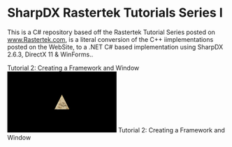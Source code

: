 # SharpDX Rastertek Tutorials Series I
This is a C# repository based off the Rastertek Tutorial Series posted on www.Rastertek.com, is a literal conversion of the C++ iimplementations posted on the WebSite, to a .NET C# based implementation using SharpDX 2.6.3, DirectX 11 &amp; WinForms..

Tutorial 2: Creating a Framework and Window![alt tag](SharpDXWinForm/Resources/Series%201%20--%20Tutorial%205%20%20-%20%20Texturing%20Sm.png?raw=true "Tutorial 2: Creating a Framework and Window")
Tutorial 2: Creating a Framework and Window

